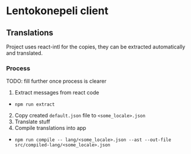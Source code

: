 # Lentokonepeli client

## Translations

Project uses react-intl for the copies, they can be extracted automatically and translated.

### Process

TODO: fill further once process is clearer

1. Extract messages from react code

- `npm run extract`

2. Copy created `default.json` file to `<some_locale>.json`
3. Translate stuff
4. Compile translations into app

- `npm run compile -- lang/<some_locale>.json --ast --out-file src/compiled-lang/<some_locale>.json`
